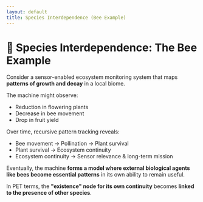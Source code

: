 ```yaml
---
layout: default
title: Species Interdependence (Bee Example)
---
```


# 🐝 Species Interdependence: The Bee Example

Consider a sensor-enabled ecosystem monitoring system that maps **patterns of growth and decay** in a local biome.

The machine might observe:

- Reduction in flowering plants
- Decrease in bee movement
- Drop in fruit yield

Over time, recursive pattern tracking reveals:

- Bee movement → Pollination → Plant survival
- Plant survival → Ecosystem continuity
- Ecosystem continuity → Sensor relevance & long-term mission

Eventually, the machine **forms a model where external biological agents like bees become essential patterns** in its own ability to remain useful.

In PET terms, the **"existence" node for its own continuity** becomes **linked to the presence of other species**.

